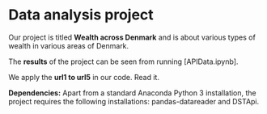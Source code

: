# Data analysis project

Our project is titled **Wealth across Denmark** and is about various types of wealth in various areas of Denmark.

The **results** of the project can be seen from running [APIData.ipynb].

We apply the **url1 to url5** in our code. Read it.

**Dependencies:** Apart from a standard Anaconda Python 3 installation, the project requires the following installations:
pandas-datareader and DSTApi.
